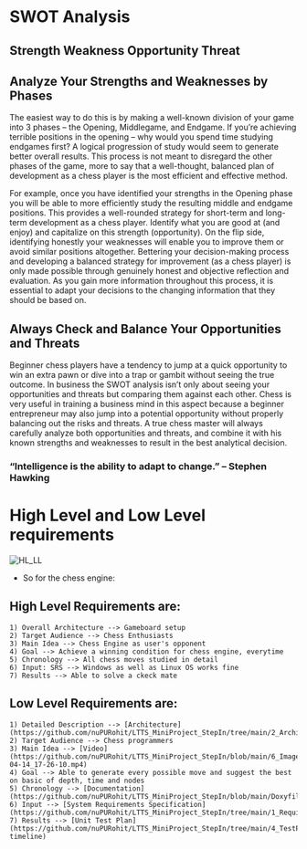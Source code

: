 # SWOT Analysis

## Strength Weakness Opportunity Threat

## Analyze Your Strengths and Weaknesses by Phases
The easiest way to do this is by making a well-known division of your game into 3 phases – the Opening, Middlegame, and Endgame. If you’re achieving terrible positions in the opening – why would you spend time studying endgames first? A logical progression of study would seem to generate better overall results. This process is not meant to disregard the other phases of the game, more to say that a well-thought, balanced plan of development as a chess player is the most efficient and effective method.

For example, once you have identified your strengths in the Opening phase you will be able to more efficiently study the resulting middle and endgame positions. This provides a well-rounded strategy for short-term and long-term development as a chess player. Identify what you are good at (and enjoy) and capitalize on this strength (opportunity). On the flip side, identifying honestly your weaknesses will enable you to improve them or avoid similar positions altogether. Bettering your decision-making process and developing a balanced strategy for improvement (as a chess player) is only made possible through genuinely honest and objective reflection and evaluation. As you gain more information throughout this process, it is essential to adapt your decisions to the changing information that they should be based on.

## Always Check and Balance Your Opportunities and Threats
Beginner chess players have a tendency to jump at a quick opportunity to win an extra pawn or dive into a trap or gambit without seeing the true outcome. In business the SWOT analysis isn’t only about seeing your opportunities and threats but comparing them against each other. Chess is very useful in training a business mind in this aspect because a beginner entrepreneur may also jump into a potential opportunity without properly balancing out the risks and threats. A true chess master will always carefully analyze both opportunities and threats, and combine it with his known strengths and weaknesses to result in the best analytical decision.

### “Intelligence is the ability to adapt to change.” – Stephen Hawking

# High Level and Low Level requirements
![HL_LL](https://github.com/nuPURohit/LTTS_MiniProject_StepIn/blob/main/6_ImagesAndVideos/HIGH-LEVEL-DESIGNsmall.png)

*  So for the chess engine:
## High Level Requirements are:
    1) Overall Architecture --> Gameboard setup
    2) Target Audience --> Chess Enthusiasts
    3) Main Idea --> Chess Engine as user's opponent
    4) Goal --> Achieve a winning condition for chess engine, everytime
    5) Chronology --> All chess moves studied in detail
    6) Input: SRS --> Windows as well as Linux OS works fine
    7) Results --> Able to solve a ckeck mate
## Low Level Requirements are: 
    1) Detailed Description --> [Architecture](https://github.com/nuPURohit/LTTS_MiniProject_StepIn/tree/main/2_Architecture#architecture)
    2) Target Audience --> Chess programmers
    3) Main Idea --> [Video](https://github.com/nuPURohit/LTTS_MiniProject_StepIn/blob/main/6_ImagesAndVideos/2021-04-14_17-26-10.mp4)
    4) Goal --> Able to generate every possible move and suggest the best on basic of depth, time and nodes
    5) Chronology --> [Documentation](https://github.com/nuPURohit/LTTS_MiniProject_StepIn/blob/main/Doxyfile)
    6) Input --> [System Requirements Specification](https://github.com/nuPURohit/LTTS_MiniProject_StepIn/tree/main/1_Requirements#requirements)
    7) Results --> [Unit Test Plan](https://github.com/nuPURohit/LTTS_MiniProject_StepIn/tree/main/4_TestPlanAndOutput#project-timeline)

